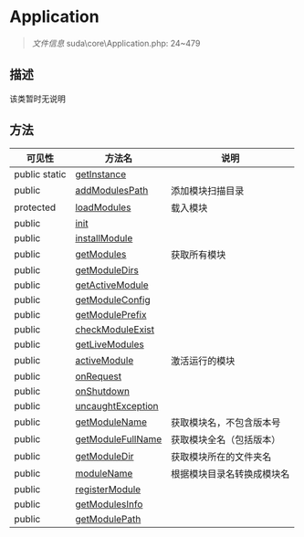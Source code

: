 #  Application 

> *文件信息* suda\core\Application.php: 24~479



## 描述

该类暂时无说明






## 方法


| 可见性 | 方法名 | 说明 |
|--------|-------|------|
| public static|[getInstance](Application/getInstance.md) |  |
| public |[addModulesPath](Application/addModulesPath.md) | 添加模块扫描目录 |
| protected |[loadModules](Application/loadModules.md) | 载入模块 |
| public |[init](Application/init.md) |  |
| public |[installModule](Application/installModule.md) |  |
| public |[getModules](Application/getModules.md) | 获取所有模块 |
| public |[getModuleDirs](Application/getModuleDirs.md) |  |
| public |[getActiveModule](Application/getActiveModule.md) |  |
| public |[getModuleConfig](Application/getModuleConfig.md) |  |
| public |[getModulePrefix](Application/getModulePrefix.md) |  |
| public |[checkModuleExist](Application/checkModuleExist.md) |  |
| public |[getLiveModules](Application/getLiveModules.md) |  |
| public |[activeModule](Application/activeModule.md) | 激活运行的模块 |
| public |[onRequest](Application/onRequest.md) |  |
| public |[onShutdown](Application/onShutdown.md) |  |
| public |[uncaughtException](Application/uncaughtException.md) |  |
| public |[getModuleName](Application/getModuleName.md) | 获取模块名，不包含版本号 |
| public |[getModuleFullName](Application/getModuleFullName.md) | 获取模块全名（包括版本） |
| public |[getModuleDir](Application/getModuleDir.md) | 获取模块所在的文件夹名 |
| public |[moduleName](Application/moduleName.md) | 根据模块目录名转换成模块名 |
| public |[registerModule](Application/registerModule.md) |  |
| public |[getModulesInfo](Application/getModulesInfo.md) |  |
| public |[getModulePath](Application/getModulePath.md) |  |
